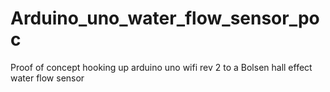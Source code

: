 # Arduino_uno_water_flow_sensor_poc
Proof of concept hooking up arduino uno wifi rev 2 to a Bolsen hall effect water flow sensor
